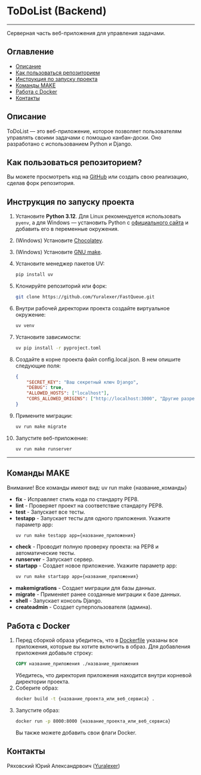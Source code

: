 # ToDoList (Backend)

---

Серверная часть веб-приложения для управления задачами.


## Оглавление
- [Описание](#описание)
- [Как пользоваться репозиторием](#как-пользоваться-репозиторием)
- [Инструкция по запуску проекта](#инструкция-по-запуску-проекта)
- [Команды MAKE](#команды-make)
- [Работа с Docker](#работа-с-docker)
- [Контакты](#контакты)

## Описание
ToDoList — это веб-приложение, которое позволяет пользователям управлять своими задачами с помощью канбан-доски. Оно разработано с использованием Python и Django.

## Как пользоваться репозиторием?
Вы можете просмотреть код на [GitHub](https://github.com/Yuralexer/) или создать свою реализацию, сделав форк репозитория.

## Инструкция по запуску проекта
1. Установите **Python 3.12**. Для Linux рекомендуется использовать `pyenv`, а для Windows — установить Python с [официального сайта](https://www.python.org/downloads/) и добавить его в переменные окружения.
2. (Windows) Установите [Chocolatey](https://chocolatey.org/install).
3. (Windows) Установите [GNU make](https://community.chocolatey.org/packages/make).
4. Установите менеджер пакетов UV: 
    ```bash
    pip install uv
    ```
5. Клонируйте репозиторий или форк:
    ```bash
    git clone https://github.com/Yuralexer/FastQueue.git
    ```
6. Внутри рабочей директории проекта создайте виртуальное окружение:
    ```bash
    uv venv
    ```
7. Установите зависимости:
    ```bash
    uv pip install -r pyproject.toml
    ```

8. Создайте в корне проекта файл config.local.json.
В нем опишите следующие поля:
    ```json
    {
        "SECRET_KEY": "Ваш секретный ключ Django",
        "DEBUG": true,
        "ALLOWED_HOSTS": ["localhost"],
        "CORS_ALLOWED_ORIGINS": ["http://localhost:3000", "Другие разрешаемые хосты"]
    }
    ```

9. Примените миграции:
   ```bash
   uv run make migrate
   ```

10. Запустите веб-приложение:
    ```bash
    uv run make runserver
    ```
   
---
## Команды MAKE
Внимание! Все команды имеют вид: uv run make {название_команды}
* **fix** - Исправляет стиль кода по стандарту PEP8.
* **lint** - Проверяет проект на соответствие стандарту PEP8.
* **test** - Запускает все тесты.
* **testapp** - Запускает тесты для одного приложения. Укажите параметр app:
    ```bash
    uv run make testapp app={название_приложения}
    ```
* **check** - Проводит полную проверку проекта: на PEP8 и автоматические тесты.
* **runserver** - Запускает сервер.
* **startapp** - Создает новое приложение. Укажите параметр app:
    ```bash
    uv run make startapp app={название_приложения}
    ```
* **makemigrations** - Создает миграции для базы данных.
* **migrate** - Применяет ранее созданные миграции к базе данных.
* **shell** - Запускает консоль Django.
* **createadmin** - Создает суперпользователя (админа).

## Работа с Docker
1. Перед сборкой образа убедитесь, что в [Dockerfile]() указаны все приложения, 
которые вы хотите включить в образ. Для добавления приложения добавьте строку:
    ```dockerfile
    COPY название_приложения ./название_приложения
    ```
    Убедитесь, что директория приложения находится внутри корневой директории проекта.
2. Соберите образ:
    ```bash
    docker build -t {название_проекта_или_веб_сервиса} .
    ```
3. Запустите образ:
    ```bash
    docker run -p 8000:8000 {название_проекта_или_веб_сервиса}
    ```
   Вы также можете добавить свои флаги Docker.

## Контакты
Ряховский Юрий Александрвоич ([Yuralexer](https://github.com/Yuralexer))